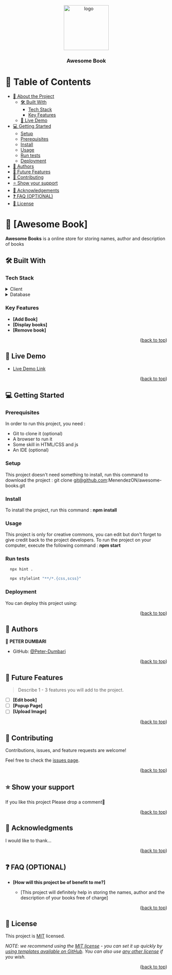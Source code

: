 <a name="readme-top"></a>

<div align="center">
  <img src="./images/logo" alt="logo" width="140"  height="auto" />
  <br/>

  <h3><b>Awesome Book</b></h3>

</div>

# 📗 Table of Contents

- [📖 About the Project](#about-project)
  - [🛠 Built With](#built-with)
    - [Tech Stack](#tech-stack)
    - [Key Features](#key-features)
  - [🚀 Live Demo](#live-demo)
- [💻 Getting Started](#getting-started)
  - [Setup](#setup)
  - [Prerequisites](#prerequisites)
  - [Install](#install)
  - [Usage](#usage)
  - [Run tests](#run-tests)
  - [Deployment](#deployment)
- [👥 Authors](#authors)
- [🔭 Future Features](#future-features)
- [🤝 Contributing](#contributing)
- [⭐️ Show your support](#support)
- [🙏 Acknowledgements](#acknowledgements)
- [❓ FAQ (OPTIONAL)](#faq)
- [📝 License](#license)

# 📖 [Awesome Book] <a name="about-project"></a>

**Awesome Books** is a online store for storing names, author and description of books

## 🛠 Built With <a name="built-with"></a>

### Tech Stack <a name="tech-stack"></a>

<details>
  <summary>Client</summary>
  <ul>
    <li><a href="">HTML</a></li>
    <li><a href="">CSS</a></li>
    <li><a href="">JAVASCRIPT</a></li>
    <li><a href="">LINTERS</a></li>
  </ul>
</details>

<details>
<summary>Database</summary>
  <ul>
    <li><a href="">Local Storage</a></li>
  </ul>
</details>

### Key Features <a name="key-features"></a>

- **[Add Book]**
- **[Display books]**
- **[Remove book]**

<p align="right">(<a href="#readme-top">back to top</a>)</p>

<!-- LIVE DEMO -->

## 🚀 Live Demo <a name="live-demo"></a>

- [Live Demo Link](https://peter-dumbari.github.io/AwesomeBookES6/)

<p align="right">(<a href="#readme-top">back to top</a>)</p>

<!-- GETTING STARTED -->

## 💻 Getting Started <a name="getting-started"></a>

### Prerequisites

In order to run this project, you need :

- Git to clone it (optional)
- A browser to run it
- Some skill in HTML/CSS and js
- An IDE (optional)

### Setup

This project doesn't need something to install, run this command to download the project :
git clone git@github.com:MenendezON/awesome-books.git

### Install

To install the project, run this command :
**npm install**

### Usage

This project is only for creative commons, you can edit but don't forget to give credit back to the project developers.
To run the project on your computer, execute the following command :
**npm start**

### Run tests

```sh
  npx hint .
```

```sh
  npx stylelint "**/*.{css,scss}"
```

### Deployment

You can deploy this project using:

<p align="right">(<a href="#readme-top">back to top</a>)</p>

## 👥 Authors <a name="authors"></a>

👤 **PETER DUMBARI**

- GitHub: [@Peter-Dumbari](https://github.com/github.com/peter-dumbari)

<p align="right">(<a href="#readme-top">back to top</a>)</p>

## 🔭 Future Features <a name="future-features"></a>

> Describe 1 - 3 features you will add to the project.

- [ ] **[Edit book]**
- [ ] **[Popup Page]**
- [ ] **[Upload Image]**
<p align="right">(<a href="#readme-top">back to top</a>)</p>

## 🤝 Contributing <a name="contributing"></a>

Contributions, issues, and feature requests are welcome!

Feel free to check the [issues page](../../issues/).

<p align="right">(<a href="#readme-top">back to top</a>)</p>

## ⭐️ Show your support <a name="support"></a>

If you like this project Please drop a comment🤗

<p align="right">(<a href="#readme-top">back to top</a>)</p>

## 🙏 Acknowledgments <a name="acknowledgements"></a>

I would like to thank...

<p align="right">(<a href="#readme-top">back to top</a>)</p>

<!-- FAQ (optional) -->

## ❓ FAQ (OPTIONAL) <a name="faq"></a>

- **[How will this project be of benefit to me?]**

  - [This project will definitely help in storing the names, author and the description of your books free of charge]

<p align="right">(<a href="#readme-top">back to top</a>)</p>

## 📝 License <a name="license"></a>

This project is [MIT](./MIT.md) licensed.

_NOTE: we recommend using the [MIT license](https://choosealicense.com/licenses/mit/) - you can set it up quickly by [using templates available on GitHub](https://docs.github.com/en/communities/setting-up-your-project-for-healthy-contributions/adding-a-license-to-a-repository). You can also use [any other license](https://choosealicense.com/licenses/) if you wish._

<p align="right">(<a href="#readme-top">back to top</a>)</p>

